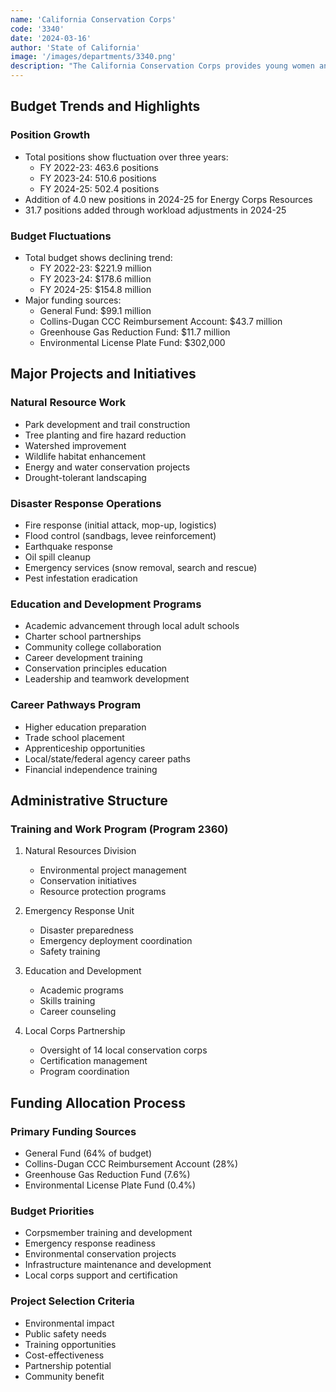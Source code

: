 ```yaml
---
name: 'California Conservation Corps'
code: '3340'
date: '2024-03-16'
author: 'State of California'
image: '/images/departments/3340.png'
description: "The California Conservation Corps provides young women and men the opportunity to work hard responding to fires, floods and other disasters, restoring California's environment, and installing clean energy and energy conservation measures."
---
```


## Budget Trends and Highlights

### Position Growth
- Total positions show fluctuation over three years:
  - FY 2022-23: 463.6 positions
  - FY 2023-24: 510.6 positions
  - FY 2024-25: 502.4 positions
- Addition of 4.0 new positions in 2024-25 for Energy Corps Resources
- 31.7 positions added through workload adjustments in 2024-25

### Budget Fluctuations
- Total budget shows declining trend:
  - FY 2022-23: $221.9 million
  - FY 2023-24: $178.6 million
  - FY 2024-25: $154.8 million
- Major funding sources:
  - General Fund: $99.1 million
  - Collins-Dugan CCC Reimbursement Account: $43.7 million
  - Greenhouse Gas Reduction Fund: $11.7 million
  - Environmental License Plate Fund: $302,000

## Major Projects and Initiatives

### Natural Resource Work
- Park development and trail construction
- Tree planting and fire hazard reduction
- Watershed improvement
- Wildlife habitat enhancement
- Energy and water conservation projects
- Drought-tolerant landscaping

### Disaster Response Operations
- Fire response (initial attack, mop-up, logistics)
- Flood control (sandbags, levee reinforcement)
- Earthquake response
- Oil spill cleanup
- Emergency services (snow removal, search and rescue)
- Pest infestation eradication

### Education and Development Programs
- Academic advancement through local adult schools
- Charter school partnerships
- Community college collaboration
- Career development training
- Conservation principles education
- Leadership and teamwork development

### Career Pathways Program
- Higher education preparation
- Trade school placement
- Apprenticeship opportunities
- Local/state/federal agency career paths
- Financial independence training

## Administrative Structure

### Training and Work Program (Program 2360)
1. Natural Resources Division
   - Environmental project management
   - Conservation initiatives
   - Resource protection programs

2. Emergency Response Unit
   - Disaster preparedness
   - Emergency deployment coordination
   - Safety training

3. Education and Development
   - Academic programs
   - Skills training
   - Career counseling

4. Local Corps Partnership
   - Oversight of 14 local conservation corps
   - Certification management
   - Program coordination

## Funding Allocation Process

### Primary Funding Sources
- General Fund (64% of budget)
- Collins-Dugan CCC Reimbursement Account (28%)
- Greenhouse Gas Reduction Fund (7.6%)
- Environmental License Plate Fund (0.4%)

### Budget Priorities
- Corpsmember training and development
- Emergency response readiness
- Environmental conservation projects
- Infrastructure maintenance and development
- Local corps support and certification

### Project Selection Criteria
- Environmental impact
- Public safety needs
- Training opportunities
- Cost-effectiveness
- Partnership potential
- Community benefit 